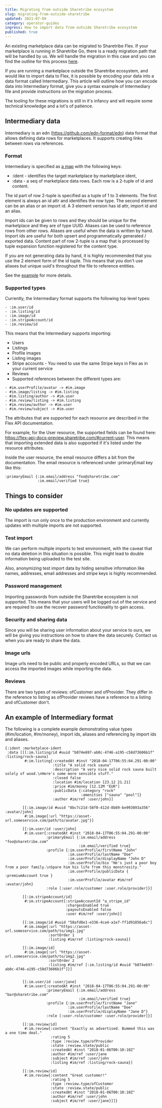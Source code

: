 ```yaml
---
title: Migrating from outside Sharetribe ecosystem
slug: migrating-from-outside-sharetribe
updated: 2021-07-09
category: operator-guides
ingress: How to import data from outside Sharetribe ecosystem
published: true
---
```


An existing marketplace data can be migrated to Sharetribe Flex. If your
marketplace is running in Sharetribe Go, there is a ready migration path
that will be handled by us. We will handle the migration in this case
and you can find the outline for this process
[here](https://www.sharetribe.com/docs/operator-guides/go-to-flex-migration/).

If you are running a marketplace outside the Sharetribe ecosystem, and
would like to import data to Flex, it is possible by encoding your data
into a data format called Intermediary. This article will outline how
you can encode data into Intermediary format, give you a syntax example
of Intermediary file and provide instructions on the migration process.

The tooling for these migrations is still in it's infancy and will
require some technical knowledge and a lot's of patience.

## Intermediary data

Intermediary is an edn (https://github.com/edn-format/edn) data format
that allows defining data rows for marketplaces. It supports creating
links between rows via references.

### Format

Intermediary is specified as
[a map](https://clojure.org/reference/data_structures#Maps) with the
following keys:

- :ident - identifies the target marketplace by marketplace ident,
- :data - a seq of marketplace data rows. Each row is a 2-tuple of id
  and content.

The id part of row 2-tuple is specified as a tuple of 1 to 3 elements.
The first element is always an id attr and identifies the row type. The
second element can be an alias or an import id. A 3 element version has
id attr, import id and an alias.

Import ids can be given to rows and they should be unique for the
marketplace and they are of type UUID. Aliases can be used to reference
rows from other rows. Aliases are useful when the data is written by
hand. Import ids are useful for both upsert and programmatically
generated / exported data. Content part of row 2-tuple is a map that is
processed by tuple expansion function registered for the content type.

If you are not generating data by hand, it is highly recommended that
you use the 2 element form of the id tuple. This means that you don't
use aliases but unique uuid's throughout the file to reference entities.

See the [example](#an-example-of-intermediary-format) for more details.

### Supported types

Currently, the Intermediary format supports the following top level
types:

```
- :im.user/id
- :im.listing/id
- :im.image/id
- :im.stripeAccount/id
- :im.review/id
```

This means that the Intermediary supports importing:

- Users
- Listings
- Profile images
- Listing images
- Stripe accounts - You need to use the same Stripe keys in Flex as in
  your current service
- Reviews
- Supported references between the different types are:

```
- #im.userProfile/avatar -> #im.image
- #im.image/listing -> #im.listing
- #im.listing/author -> #im.user
- #im.review/listing -> #im.listing
- #im.review/author -> #im.user
- #im.review/subject -> #im.user
```

The attributes that are supported for each resource are described in the
Flex API documentation.

For example, for the User resource, the supported fields can be found
here: https://flex-api-docs-preview.sharetribe.com/#current-user. This
means that importing extended data is also supported if it's listed
under the resource attributes.

Inside the user resource, the email resource differs a bit from the
documentation. The email resource is referenced under :primaryEmail key
like this:

```
:primaryEmail {:im.email/address "foo@sharetribe.com"
               :im.email/verified true}
```

## Things to consider

### No updates are supported

The import is run only once to the production environment and currently
updates with multiple imports are not supported.

### Test import

We can perform multiple imports to test environment, with the caveat
that no data deletion in this situation is possible. This might lead to
double information being uploaded to the test site.

Also, anonymizing test import data by hiding sensitive information like
names, addresses, email addresses and stripe keys is highly recommended.

### Password management

Importing passwords from outside the Sharetribe ecosystem is not
supported. This means that your users will be logged out of the service
and are required to use the recover password functionality to gain
access.

### Security and sharing data

Since you will be sharing user information about your service to ours,
we will be giving you instructions on how to share the data securely.
Contact us when you are ready to share the data.

### Image urls

Image urls need to be public and properly encoded URLs, so that we can
access the imported images while importing the data.

### Reviews

There are two types of reviews: ofCustomer and ofProvider. They differ
in the reference to listing as ofProvider reviews have a reference to a
listing and ofCustomer don't.

## An example of Intermediary format

The following is a complete example demonstrating value types
(#im/location, #im/money), import ids, aliases and referencing by import
ids and aliases.

```
{:ident :marketplace-ident
 :data [[[:im.listing/id #uuid "b074e697-ab0c-4746-a195-c58d73606b1f" :listing/rock-sauna]
         #:im.listing{:createdAt #inst "2018-04-17T06:55:04.291-00:00"
                      :title "A solid rock sauna"
                      :description "A very nice solid rock sauna built solely of wood.\nHere's some more sensible stuff."
                      :closed false
                      :location #im/location [23.12 21.21]
                      :price #im/money [12.12M "EUR"]
                      :publicData {:category "rock"
                                   :amenities ["sauna" "pool"]}
                      :author #im/ref :user/john}]

        [[:im.image/id #uuid "8bc7c21d-58f0-412d-8b89-be993893a356" :avatar/john]
         #:im.image{:url "https://asset-url.someservice.com/path/to/avatar.jpg"}]

        [[:im.user/id :user/john]
         #:im.user{:createdAt #inst "2018-04-17T06:55:04.291-00:00"
                   :primaryEmail {:im.email/address "foo@sharetribe.com"
                                  :im.email/verified true}
                   :profile {:im.userProfile/firstName "John"
                             :im.userProfile/lastName "Doe"
                             :im.userProfile/displayName "John D"
                             :im.userProfile/bio "He's just a poor boy from a poor family.\nSpare him his life from this monstrosity."
                             :im.userProfile/publicData { :premiumAccount true }
                             :im.userProfile/avatar #im/ref :avatar/john}
                   :role [:user.role/customer :user.role/provider]}]

        [[:im.stripeAccount/id]
         #:im.stripeAccount{:stripeAccountId "a_stripe_id"
                            :chargesEnabled true
                            :payoutsEnabled false
                            :user #im/ref :user/john}]

        [[:im.image/id #uuid "58afd8e1-e336-4ca4-a1e7-ff1d91856a6c"]
         #:im.image{:url "https://asset-url.someservice.com/path/to/img1.jpg"
                    :sortOrder 1
                    :listing #im/ref :listing/rock-sauna}]

        [[:im.image/id]
         #:im.image{:url "https://asset-url.someservice.com/path/to/img2.jpg"
                    :sortOrder 2
                    :listing #im/ref [:im.listing/id #uuid "b074e697-ab0c-4746-a195-c58d73606b1f"]}]


        [[:im.user/id :user/jane]
         #:im.user{:createdAt #inst "2018-04-17T06:55:04.291-00:00"
                   :primaryEmail {:im.email/address "bar@sharetribe.com"
                                  :im.email/verified true}
                   :profile {:im.userProfile/firstName "Jane"
                             :im.userProfile/lastName "Doe"
                             :im.userProfile/displayName "Jane D"}
                   :role [:user.role/customer :user.role/provider]}]

        [[:im.review/id]
         #:im.review{:content "Exactly as advertised. Bummed this was a one time deal."
                     :rating 5
                     :type :review.type/ofProvider
                     :state :review.state/public
                     :createdAt #inst "2018-01-06T00:10:10Z"
                     :author #im/ref :user/jane
                     :subject #im/ref :user/john
                     :listing #im/ref :listing/rock-sauna}]

        [[:im.review/id]
         #:im.review{:content "Great customer!"
                     :rating 5
                     :type :review.type/ofCustomer
                     :state :review.state/public
                     :createdAt #inst "2018-01-06T00:10:10Z"
                     :author #im/ref :user/john
                     :subject #im/ref :user/jane}]]}
```
